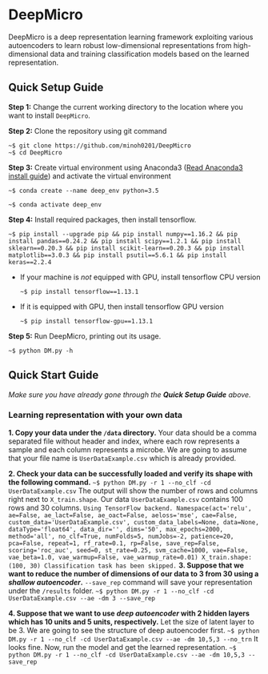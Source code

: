 # DeepMicro
DeepMicro is a deep representation learning framework exploiting various autoencoders to learn robust low-dimensional representations from high-dimensional data and training classification models based on the learned representation.

## Quick Setup Guide
**Step 1:** Change the current working directory to the location where you want to install `DeepMicro`.

**Step 2:** Clone the repository using git command
```
~$ git clone https://github.com/minoh0201/DeepMicro
~$ cd DeepMicro
```
**Step 3:** Create virtual environment using Anaconda3 ([Read Anaconda3 install guide](https://www.digitalocean.com/community/tutorials/how-to-install-anaconda-on-ubuntu-18-04-quickstart)) and activate the virtual environment
```
~$ conda create --name deep_env python=3.5
```
```
~$ conda activate deep_env
```
**Step 4:** Install required packages, then install tensorflow.
```
~$ pip install --upgrade pip && pip install numpy==1.16.2 && pip install pandas==0.24.2 && pip install scipy==1.2.1 && pip install sklearn==0.20.3 && pip install scikit-learn==0.20.3 && pip install matplotlib==3.0.3 && pip install psutil==5.6.1 && pip install keras==2.2.4
```
* If your machine is *not* equipped with GPU, install tensorflow CPU version 
  ```
  ~$ pip install tensorflow==1.13.1
  ```
* If it is equipped with GPU, then install tensorflow GPU version
  ```
  ~$ pip install tensorflow-gpu==1.13.1
  ```
**Step 5:** Run DeepMicro, printing out its usage.
```
~$ python DM.py -h
```

## Quick Start Guide
*Make sure you have already gone through the **Quick Setup Guide** above.*
### Learning representation with your own data
__1. Copy your data under the `/data` directory.__ Your data should be a comma separated file without header and index, where each row represents a sample and each column represents a microbe. We are going to assume that your file name is `UserDataExample.csv` which is already provided.

__2. Check your data can be successfully loaded and verify its shape with the following command.__
    ```
    ~$ python DM.py -r 1 --no_clf -cd UserDataExample.csv
    ```
    The output will show the number of rows and columns right next to `X_train.shape`. Our data `UserDataExample.csv` contains 100 rows and 30 columns.
    ```
    Using TensorFlow backend.
    Namespace(act='relu', ae=False, ae_lact=False, ae_oact=False, aeloss='mse', cae=False, custom_data='UserDataExample.csv', custom_data_labels=None, data=None, dataType='float64', data_dir='', dims='50', max_epochs=2000, method='all', no_clf=True, numFolds=5, numJobs=-2, patience=20, pca=False, repeat=1, rf_rate=0.1, rp=False, save_rep=False, scoring='roc_auc', seed=0, st_rate=0.25, svm_cache=1000, vae=False, vae_beta=1.0, vae_warmup=False, vae_warmup_rate=0.01)
    X_train.shape:  (100, 30)
    Classification task has been skipped.
    ```
__3. Suppose that we want to reduce the number of dimensions of our data to 3 from 30 using a *shallow autoencoder*.__ `--save_rep` command will save your representation under the `/results` folder.
    ```
    ~$ python DM.py -r 1 --no_clf -cd UserDataExample.csv --ae -dm 3 --save_rep
    ```
    
__4. Suppose that we want to use *deep autoencoder* with 2 hidden layers which has 10 units and 5 units, respectively.__ Let the size of latent layer to be 3. We are going to see the structure of deep autoencoder first.
    ```
    ~$ python DM.py -r 1 --no_clf -cd UserDataExample.csv --ae -dm 10,5,3 --no_trn
    ```
    It looks fine. Now, run the model and get the learned representation.
    ```
    ~$ python DM.py -r 1 --no_clf -cd UserDataExample.csv --ae -dm 10,5,3 --save_rep
    ```
